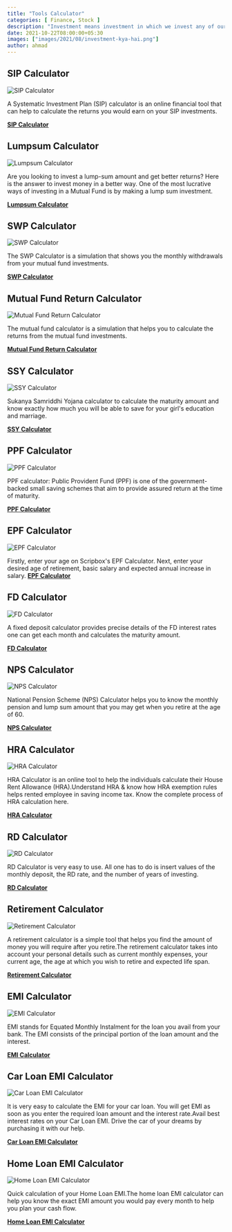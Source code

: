 ```yaml
---
title: "Tools Calculator"
categories: [ Finance, Stock ]
description: "Investment means investment in which we invest any of our things for some time. In which we expect more profit from it in the coming time, it is called investment."
date: 2021-10-22T08:00:00+05:30
images: ["images/2021/08/investment-kya-hai.png"]
author: ahmad
---
```



## SIP Calculator

![SIP Calculator](images/2021/08/share-market-investor.png)

A Systematic Investment Plan (SIP) calculator is an online financial tool that can help to calculate the returns you would earn on your SIP investments.

**[SIP Calculator](/tools/sip-calculator/)** 


## Lumpsum Calculator

![Lumpsum Calculator](images/2021/08/share-market-investor.png)

Are you looking to invest a lump-sum amount and get better returns? Here is the answer to invest money in a better way. One of the most lucrative ways of investing in a Mutual Fund is by making a lump sum investment. 

**[Lumpsum Calculator](/tools/lumpsum-calculator/)** 



## SWP Calculator

![SWP Calculator](images/2021/08/share-market-investor.png)

The SWP Calculator is a simulation that shows you the monthly withdrawals from your mutual fund investments. 

**[SWP Calculator](/tools/swp-calculator/)** 


## Mutual Fund Return Calculator

![Mutual Fund Return Calculator](images/2021/08/share-market-investor.png)

The mutual fund calculator is a simulation that helps you to calculate the returns from the mutual fund investments. 

**[Mutual Fund Return Calculator](/tools/mutual-fund-returns-calculator/)** 


## SSY Calculator

![SSY Calculator](images/2021/08/share-market-investor.png)

Sukanya Samriddhi Yojana calculator to calculate the maturity amount and know exactly how much you will be able to save for your girl's education and marriage.

**[SSY Calculator](/tools/ssy-calculator/)** 


## PPF Calculator

![PPF Calculator](images/2021/08/share-market-investor.png)

PPF calculator: Public Provident Fund (PPF) is one of the government-backed small saving schemes that aim to provide assured return at the time of maturity.

**[PPF Calculator](/tools/ppf-calculator/)** 



## EPF Calculator

![EPF Calculator](images/2021/08/share-market-investor.png)

Firstly, enter your age on Scripbox's EPF Calculator. Next, enter your desired age of retirement, basic salary and expected annual increase in salary. 
**[EPF Calculator](/tools/epf-calculator/)** 



## FD Calculator

![FD Calculator](images/2021/08/share-market-investor.png)

A fixed deposit calculator provides precise details of the FD interest rates one can get each month and calculates the maturity amount.

**[FD Calculator](/tools/fd-calculator/)** 



## NPS Calculator

![NPS Calculator](images/2021/08/share-market-investor.png)

National Pension Scheme (NPS) Calculator helps you to know the monthly pension and lump sum amount that you may get when you retire at the age of 60.

**[NPS Calculator](/tools/nps-calculator/)** 



## HRA Calculator

![HRA Calculator](images/2021/08/share-market-investor.png)

HRA Calculator is an online tool to help the individuals calculate their House Rent Allowance (HRA).Understand HRA & know how HRA exemption rules helps rented employee in saving income tax. Know the complete process of HRA calculation here.

**[HRA Calculator](/tools/hra-calculator/)** 


## RD Calculator

![RD Calculator](images/2021/08/share-market-investor.png)

RD Calculator is very easy to use. All one has to do is insert values of the monthly deposit, the RD rate, and the number of years of investing.

**[RD Calculator](/tools/rd-calculator/)** 



## Retirement Calculator

![Retirement Calculator](images/2021/08/share-market-investor.png)

A retirement calculator is a simple tool that helps you find the amount of money you will require after you retire.The retirement calculator takes into account your personal details such as current monthly expenses, your current age, the age at which you wish to retire and expected life span.

**[Retirement Calculator](/tools/retirement-calculator/)** 


## EMI Calculator

![EMI Calculator](images/2021/08/share-market-investor.png)

EMI stands for Equated Monthly Instalment for the loan you avail from your bank. The EMI consists of the principal portion of the loan amount and the interest.

**[EMI Calculator](/tools/emi-calculator/)** 


## Car Loan EMI Calculator


![Car Loan EMI Calculator](images/2021/08/share-market-investor.png)

It is very easy to calculate the EMI for your car loan. You will get EMI as soon as you enter the required loan amount and the interest rate.Avail best interest rates on your Car Loan EMI. Drive the car of your dreams by purchasing it with our help.

**[Car Loan EMI Calculator](/tools/car-loan-emi-calculator/)** 


## Home Loan EMI Calculator


![Home Loan EMI Calculator](images/2021/08/share-market-investor.png)

Quick calculation of your Home Loan EMI.The home loan EMI calculator can help you know the exact EMI amount you would pay every month to help you plan your cash flow. 

**[Home Loan EMI Calculator](/tools/home-loan-emi-calculator/)**